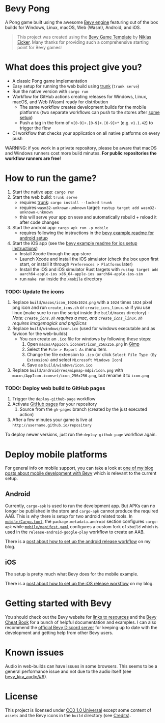 # Bevy Pong

A Pong game built using the awesome [Bevy engine][bevy] featuring out of the box builds for Windows, Linux, macOS, Web (Wasm), Android, and iOS.

> This project was created using the [Bevy Game Template](https://github.com/NiklasEi/bevy_game_template) by [Niklas Eicker](https://github.com/NiklasEi). Many thanks for providing such a comprehensive starting point for Bevy games!

# What does this project give you?

- A classic Pong game implementation
- Easy setup for running the web build using [trunk] (`trunk serve`)
- Run the native version with `cargo run`
- Workflow for GitHub actions creating releases for Windows, Linux, macOS, and Web (Wasm) ready for distribution
  - The same workflow creates development builds for the mobile platforms (two separate workflows can push to the stores after [some setup](#deploy-mobile-platforms))
  - Push a tag in the form of `v[0-9]+.[0-9]+.[0-9]+*` (e.g. `v1.1.42`) to trigger the flow
- CI workflow that checks your application on all native platforms on every push

WARNING: if you work in a private repository, please be aware that macOS and Windows runners cost more build minutes.
**For public repositories the workflow runners are free!**

# How to run the game?

1.  Start the native app: `cargo run`
2.  Start the web build: `trunk serve`
    - requires [trunk]: `cargo install --locked trunk`
    - requires `wasm32-unknown-unknown` target: `rustup target add wasm32-unknown-unknown`
    - this will serve your app on `8080` and automatically rebuild + reload it after code changes
3.  Start the android app: `cargo apk run -p mobile`
    - requires following the instructions in the [bevy example readme for android setup][android-instructions]
4.  Start the iOS app (see the [bevy example readme for ios setup instructions][ios-instructions])
    - Install Xcode through the app store
    - Launch Xcode and install the iOS simulator (check the box upon first start, or install it through `Preferences > Platforms` later)
    - Install the iOS and iOS simulator Rust targets with `rustup target add aarch64-apple-ios x86_64-apple-ios aarch64-apple-ios-sim`
    - run `make run` inside the `/mobile` directory

### TODO: Update the icons

1.  Replace `build/macos/icon_1024x1024.png` with a `1024` times `1024` pixel png icon and run `create_icns.sh` or `create_icns_linux.sh` if you use linux (make sure to run the script inside the `build/macos` directory) - _Note: `create_icns.sh` requires a mac, and `create_icns_linux.sh` requires imagemagick and png2icns_
2.  Replace `build/windows/icon.ico` (used for windows executable and as favicon for the web-builds)
    - You can create an `.ico` file for windows by following these steps:
      1.  Open `macos/AppIcon.iconset/icon_256x256.png` in [Gimp](https://www.gimp.org/downloads/)
      2.  Select the `File > Export As` menu item.
      3.  Change the file extension to `.ico` (or click `Select File Type (By Extension)` and select `Microsoft Windows Icon`)
      4.  Save as `build/windows/icon.ico`
3.  Replace `build/android/res/mipmap-mdpi/icon.png` with `macos/AppIcon.iconset/icon_256x256.png`, but rename it to `icon.png`

### TODO: Deploy web build to GitHub pages

1.  Trigger the `deploy-github-page` workflow
2.  Activate [GitHub pages](https://pages.github.com/) for your repository
    1.  Source from the `gh-pages` branch (created by the just executed action)
3.  After a few minutes your game is live at `http://username.github.io/repository`

To deploy newer versions, just run the `deploy-github-page` workflow again.

# Deploy mobile platforms

For general info on mobile support, you can take a look at [one of my blog posts about mobile development with Bevy][mobile_dev_with_bevy_2] which is relevant to the current setup.

## Android

Currently, `cargo-apk` is used to run the development app. But APKs can no longer be published in the store and `cargo-apk` cannot produce the required AAB. This is why there is setup for two android related tools. In [`mobile/Cargo.toml`](./mobile/Cargo.toml), the `package.metadata.android` section configures `cargo-apk` while [`mobile/manifest.yaml`](./mobile/manifest.yaml) configures a custom fork of `xbuild` which is used in the `release-android-google-play` workflow to create an AAB.

There is a [post about how to set up the android release workflow][workflow_bevy_android] on my blog.

## iOS

The setup is pretty much what Bevy does for the mobile example.

There is a [post about how to set up the iOS release workflow][workflow_bevy_ios] on my blog.

# Getting started with Bevy

You should check out the Bevy website for [links to resources][bevy-learn] and the [Bevy Cheat Book] for a bunch of helpful documentation and examples. I can also recommend the [official Bevy Discord server][bevy-discord] for keeping up to date with the development and getting help from other Bevy users.

# Known issues

Audio in web-builds can have issues in some browsers. This seems to be a general performance issue and not due to the audio itself (see [bevy_kira_audio/#9][firefox-sound-issue]).

# License

This project is licensed under [CC0 1.0 Universal](LICENSE) except some content of `assets` and the Bevy icons in the `build` directory (see [Credits](credits/CREDITS.md)).

[bevy]: https://bevyengine.org/
[bevy-learn]: https://bevyengine.org/learn/
[bevy-discord]: https://discord.gg/bevy
[firefox-sound-issue]: https://github.com/NiklasEi/bevy_kira_audio/issues/9
[Bevy Cheat Book]: https://bevy-cheatbook.github.io/introduction.html
[trunk]: https://trunkrs.dev/
[android-instructions]: https://github.com/bevyengine/bevy/blob/latest/examples/README.md#setup
[ios-instructions]: https://github.com/bevyengine/bevy/blob/latest/examples/README.md#setup-1
[mobile_dev_with_bevy_2]: https://www.nikl.me/blog/2023/notes_on_mobile_development_with_bevy_2/
[workflow_bevy_android]: https://www.nikl.me/blog/2023/github_workflow_to_publish_android_app/
[workflow_bevy_ios]: https://www.nikl.me/blog/2023/github_workflow_to_publish_ios_app/
